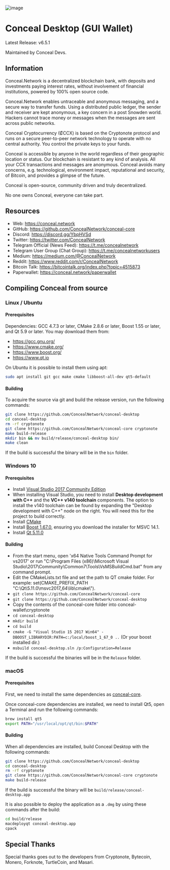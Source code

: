 ![image](https://github.com/ConcealNetwork/conceal-imagery/blob/master/logos/splash.png)

# Conceal Desktop (GUI Wallet)

Latest Release: v6.5.1

Maintained by Conceal Devs.

## Information

Conceal.Network is a decentralized blockchain bank, with deposits and investments paying interest rates, without involvement of financial institutions, powered by 100% open source code.

Conceal.Network enables untraceable and anonymous messaging, and a secure way to transfer funds. Using a distributed public ledger, the sender and receiver are kept anonymous, a key concern in a post Snowden world. Hackers cannot trace money or messages when the messages are sent across public networks.

Conceal Cryptocurrency (₡CCX) is based on the Cryptonote protocol and runs on a secure peer-to-peer network technology to operate with no central authority. You control the private keys to your funds.

Conceal is accessible by anyone in the world regardless of their geographic location or status. Our blockchain is resistant to any kind of analysis. All your CCX transactions and messages are anonymous. Conceal avoids many concerns, e.g. technological, environment impact, reputational and security, of Bitcoin, and provides a glimpse of the future.

Conceal is open-source, community driven and truly decentralized.

No one owns Conceal, everyone can take part.

## Resources

-   Web: <https://conceal.network>
-   GitHub: <https://github.com/ConcealNetwork/conceal-core>
-   Discord: <https://discord.gg/YbpHVSd>
-   Twitter: <https://twitter.com/ConcealNetwork>
-   Telegram Official (News Feed): <https://t.me/concealnetwork>
-   Telegram User Group (Chat Group): <https://t.me/concealnetworkusers>
-   Medium: <https://medium.com/@ConcealNetwork>
-   Reddit: <https://www.reddit.com/r/ConcealNetwork>
-   Bitcoin Talk: <https://bitcointalk.org/index.php?topic=4515873>
-   Paperwallet: <https://conceal.network/paperwallet>

## Compiling Conceal from source

### Linux / Ubuntu

#### Prerequisites

Dependencies: GCC 4.7.3 or later, CMake 2.8.6 or later, Boost 1.55 or later, and Qt 5.9 or later.
You may download them from:

-   <https://gcc.gnu.org/>
-   <https://www.cmake.org/>
-   <https://www.boost.org/>
-   <https://www.qt.io>

On Ubuntu it is possible to install them using apt:

```bash
sudo apt install git gcc make cmake libboost-all-dev qt5-default
```

#### Building

To acquire the source via git and build the release version, run the following commands:

```bash
git clone https://github.com/ConcealNetwork/conceal-desktop
cd conceal-desktop
rm -rf cryptonote
git clone https://github.com/ConcealNetwork/conceal-core cryptonote
make build-release
mkdir bin && mv build/release/conceal-desktop bin/
make clean
```

If the build is successful the binary will be in the `bin` folder.

### Windows 10

#### Prerequisites

-   Install [Visual Studio 2017 Community Edition](https://www.visualstudio.com/thank-you-downloading-visual-studio/?sku=Community&rel=15&page=inlineinstall)
-   When installing Visual Studio, you need to install **Desktop development with C++** and the **VC++ v140 toolchain** components. The option to install the v140 toolchain can be found by expanding the "Desktop development with C++" node on the right. You will need this for the project to build correctly.
-   Install [CMake](https://cmake.org/download/)
-   Install [Boost 1.67.0](https://boost.teeks99.com/bin/1.67.0/), ensuring you download the installer for MSVC 14.1.
-   Install [Qt 5.11.0](https://www.qt.io/download)

#### Building

- From the start menu, open 'x64 Native Tools Command Prompt for vs2017' or run "C:\Program Files (x86)\Microsoft Visual Studio\2017\Community\Common7\Tools\VsMSBuildCmd.bat" from any command prompt.
- Edit the CMakeLists.txt file and set the path to QT cmake folder. For example: set(CMAKE_PREFIX_PATH "C:\\Qt\\5.11.0\\msvc2017_64\\lib\\cmake\\").
- `git clone https://github.com/ConcealNetwork/conceal-core`
- `git clone https://github.com/ConcealNetwork/conceal-desktop`
- Copy the contents of the conceal-core folder into conceal-wallet\cryptonote
- `cd conceal-desktop`
- `mkdir build`
- `cd build`
- `cmake -G "Visual Studio 15 2017 Win64" -DBOOST_LIBRARYDIR:PATH=c:/local/boost_1_67_0 ..` (Or your boost installed dir.)
- `msbuild conceal-desktop.sln /p:Configuration=Release`

If the build is successful the binaries will be in the `Release` folder.

### macOS

#### Prerequisites

First, we need to install the same dependencies as [conceal-core](https://github.com/ConcealNetwork/conceal-core#macos).

Once conceal-core dependencies are installed, we need to install Qt5, open a Terminal and run the following commands:

```bash
brew install qt5
export PATH="/usr/local/opt/qt/bin:$PATH"
```

#### Building

When all dependencies are installed, build Conceal Desktop with the following commands: 

```bash
git clone https://github.com/ConcealNetwork/conceal-desktop
cd conceal-desktop
rm -rf cryptonote
git clone https://github.com/ConcealNetwork/conceal-core cryptonote
make build-release
```

If the build is successful the binary will be `build/release/conceal-desktop.app`

It is also possible to deploy the application as a `.dmg` by using these commands after the build:

```bash
cd build/release
macdeployqt conceal-desktop.app
cpack
```

## Special Thanks

Special thanks goes out to the developers from Cryptonote, Bytecoin, Monero, Forknote, TurtleCoin, and Masari.
